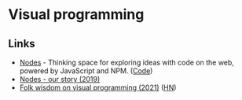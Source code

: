 # Visual programming

## Links

- [Nodes](http://nodes.io/) - Thinking space for exploring ideas with code on the web, powered by JavaScript and NPM. ([Code](https://github.com/nodes-io/nodes-io))
- [Nodes - our story (2019)](http://nodes.io/story/)
- [Folk wisdom on visual programming (2021)](https://drossbucket.com/2021/06/30/hacker-news-folk-wisdom-on-visual-programming/) ([HN](https://news.ycombinator.com/item?id=27705631))
